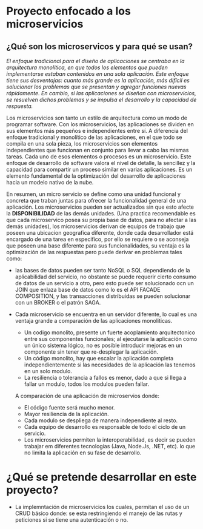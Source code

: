 # Proyecto enfocado a los microservicios

## ¿Qué son los microservicos y para qué se usan?
_El enfoque tradicional para el diseño de aplicaciones se centraba en la arquitectura monolítica, en que todos los elementos 
que pueden implementarse estaban contenidos en una sola aplicación. Este enfoque tiene sus desventajas: cuanto más grande es 
la aplicación, más difícil es solucionar los problemas que se presentan y agregar funciones nuevas rápidamente. En cambio, si
 las aplicaciones se diseñan con microservicios, se resuelven dichos problemas y se impulsa el desarrollo y la capacidad de respuesta._

Los microservicios son tanto un estilo de arquitectura como un modo de programar software. Con los microservicios, 
las aplicaciones se dividen en sus elementos más pequeños e independientes entre sí. A diferencia del enfoque tradicional 
y monolítico de las aplicaciones, en el que todo se compila en una sola pieza, los microservicios son elementos independientes
 que funcionan en conjunto para llevar a cabo las mismas tareas. Cada uno de esos elementos o procesos es un microservicio. 
 Este enfoque de desarrollo de software valora el nivel de detalle, la sencillez y la capacidad para compartir un proceso similar 
 en varias aplicaciones. Es un elemento fundamental de la optimización del desarrollo de aplicaciones hacia un modelo nativo de la nube.

En resumen, un micro servicio se define como una unidad funcional y concreta que traban juntas para ofrecer la funcionalidad general de
una aplicación. Los microservicios pueden ser actualizados sin que esto afecte la **DISPONIBILIDAD** de las demás unidades. (Una practica recomendable
es que cada microservico posea su propia base de datos, para no afectar a las demás unidades), los microservicios derivan de equipos de trabajo que poseen
una ubicacion geografica diferente, donde cada desarrollador está encargado de una tarea en especifico, por ello se requiere o se aconseja
que poseen una base diferente para sus funcionalidades, su ventaja es la optimización de las respuestas pero puede derivar en problemas tales como:
* las bases de datos pueden ser tanto NoSQL o SQL dependiendo de la aplicabilidad del servicio, no obstante se puede requerir cierto consumo de datos
de un servicio a otro, pero esto puede ser solucionado ocn un JOIN que enlaza base de datos como lo es el API FACADE COMPOSITION, y las transacciones distribuidas
se pueden solucionar con un BROKER o el patrón SAGA.
* Cada microservicio se encuentra en un servidor diferente, lo cual es una ventaja grande a comparación de las aplicaciones monoliticas.
    * Un codigo monolito, presente un fuerte acoplamiento arquitectonico entre sus componentes funcionales; al ejecutarse la aplicación como un único sistema lógico,
    no es posible introducir mejoras en un componente sin tener que re-desplegar la aplicación.
    * Un código monolito, hay que escalar la aplicación completa independientemente si las necesidades de la aplicación las tenemos en un solo modulo.
    * La resiliencia o tolerancia a fallos es menor, dado a que si llega a fallar un modulo, todos los modulos pueden fallar.
    
    A comparación de una aplicación de microservios donde:
    * El código fuente será mucho menor.
    * Mayor resiliencia de la aplicación.
    * Cada modulo se despliega de manera independiente al resto.
    * Cada equipo de desarrollo es responsable de todo el ciclo de un servicio.
    * Los microservicios permiten la interoperabilidad, es decir se pueden trabajar em diferentes tecnologias (Java, Node.Js, .NET, etc). lo que no limita la aplicación 
    en su fase de desarrollo.
    
    
# ¿Qué se pretende desarrollar en este proyecto?
- La implemntación de microservicios los cuales, permitan el uso de un CRUD básico donde: se esta restringiendo el manejo de las rutas y peticiones si se tiene una autenticación o no.



